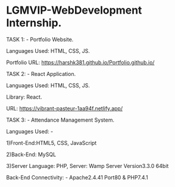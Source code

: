 # LGMVIP-WebDevelopment Internship. 

TASK 1: - Portfolio Website. 

Languages Used: HTML, CSS, JS.

Portfolio URL: https://harshk381.github.io/Portfolio.github.io/


TASK 2: - React Application.

Languages Used: HTML, CSS, JS.

Library: React.

URL: https://vibrant-pasteur-1aa94f.netlify.app/


TASK 3: - Attendance Management System.

Languages Used: -

1)Front-End:HTML5, CSS, JavaScript

2)Back-End: MySQL

3)Server Language: PHP, Server: Wamp Server Version3.3.0 64bit

Back-End Connectivity: - Apache2.4.41 Port80 & PHP7.4.1
